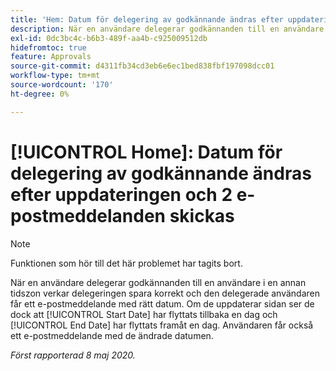 ```yaml
---
title: 'Hem: Datum för delegering av godkännande ändras efter uppdateringen och 2 e-postmeddelanden skickas ut'
description: När en användare delegerar godkännanden till en användare i en annan tidszon verkar delegeringen spara korrekt och den delegerade användaren får ett e-postmeddelande med rätt datum. Om de uppdaterar sidan ser de dock att startdatumet har flyttats tillbaka en dag och att slutdatumet har flyttats framåt en dag, och användaren får även ett e-postmeddelande med de ändrade datumen.
exl-id: 0dc3bc4c-b6b3-489f-aa4b-c925009512db
hidefromtoc: true
feature: Approvals
source-git-commit: d4311fb34cd3eb6e6ec1bed838fbf197098dcc01
workflow-type: tm+mt
source-wordcount: '170'
ht-degree: 0%

---
```


# [!UICONTROL Home]: Datum för delegering av godkännande ändras efter uppdateringen och 2 e-postmeddelanden skickas

>[!NOTE]
>
>Funktionen som hör till det här problemet har tagits bort.

När en användare delegerar godkännanden till en användare i en annan tidszon verkar delegeringen spara korrekt och den delegerade användaren får ett e-postmeddelande med rätt datum. Om de uppdaterar sidan ser de dock att [!UICONTROL Start Date] har flyttats tillbaka en dag och [!UICONTROL End Date] har flyttats framåt en dag. Användaren får också ett e-postmeddelande med de ändrade datumen.


_Först rapporterad 8 maj 2020._

